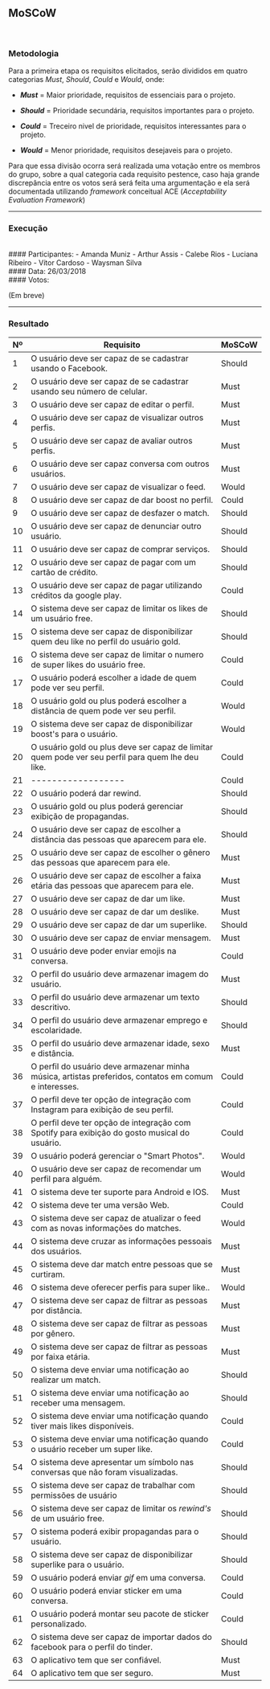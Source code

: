 ## **MoSCoW** 
<br>

### Metodologia
Para a primeira etapa os requisitos elicitados, serão divididos em quatro categorias _Must_, _Should_, _Could_ e _Would_, onde:

- **_Must_** = Maior prioridade, requisitos de essenciais para o projeto.

- **_Should_** = Prioridade secundária, requisitos importantes para o projeto.

- **_Could_** = Treceiro nivel de prioridade, requisitos interessantes para o projeto.

- **_Would_** = Menor prioridade, requisitos desejaveis para o projeto.

Para que essa divisão ocorra será realizada uma votação entre os membros do grupo, sobre a qual categoria cada requisito pestence,  caso haja grande discrepância entre os votos será será feita uma argumentação e ela será documentada utilizando _framework_ conceitual ACE (_Acceptability Evaluation Framework_)

---

### Execução

<br>
#### Participantes:
- Amanda Muniz
- Arthur Assis
- Calebe Rios
- Luciana Ribeiro
- Vítor Cardoso
- Waysman Silva

<br>
#### Data:
26/03/2018

<br>
#### Votos:

(Em breve)

---

### **Resultado**

|Nº|Requisito|MoSCoW|
|--|---------|------|
|1|O usuário deve ser capaz de se cadastrar usando o Facebook.|Should|
|2|O usuário deve ser capaz de se cadastrar usando seu número de celular.|Must|
|3|O usuário deve ser capaz de editar o perfil.|Must|
|4|O usuário deve ser capaz de visualizar outros perfis.|Must|
|5|O usuário deve ser capaz de avaliar outros perfis.|Must|
|6|O usuário deve ser capaz conversa com outros usuários.|Must|
|7|O usuário deve ser capaz de visualizar o feed.|Would|
|8|O usuário deve ser capaz de dar boost no perfil.|Could|
|9|O usuário deve ser capaz de desfazer o match.|Should|
|10|O usuário deve ser capaz de denunciar outro usuário.|Should|
|11|O usuário deve ser capaz de comprar serviços.|Should|
|12|O usuário deve ser capaz de pagar com um cartão de crédito.|Should|
|13|O usuário deve ser capaz de pagar utilizando créditos da google play.|Could|
|14|O sistema deve ser capaz de limitar os likes de um usuário free.|Should|
|15|O sistema deve ser capaz de disponibilizar quem deu like no perfil do usuário gold.|Should|
|16|O sistema deve ser capaz de limitar o numero de super likes do usuário free.|Could|
|17|O usuário poderá escolher a idade de quem pode ver seu perfil.|Could|
|18|O usuário gold ou plus poderá escolher a distância de quem pode ver seu perfil.|Would|
|19|O sistema deve ser capaz de disponibilizar boost's para o usuário.|Would|
|20|O usuário gold ou plus deve ser capaz de limitar quem pode ver seu perfil para quem lhe deu like.|Could|
|21|------------------|Could|
|22|O usuário poderá dar rewind.|Should|
|23|O usuário gold ou plus poderá gerenciar exibição de propagandas.|Should|
|24|O usuário deve ser capaz de escolher a distância das pessoas que aparecem para ele.|Should|
|25|O usuário deve ser capaz de escolher o gênero das pessoas que aparecem para ele.|Must|
|26|O usuário deve ser capaz de escolher a faixa etária das pessoas que aparecem para ele.|Must|
|27|O usuário deve ser capaz de dar um like.|Must|
|28|O usuário deve ser capaz de dar um deslike.|Must|
|29|O usuário deve ser capaz de dar um superlike.|Should|
|30|O usuário deve ser capaz de enviar mensagem.|Must|
|31|O usuário deve poder enviar emojis na conversa.|Could|
|32|O perfil do usuário deve armazenar imagem do usuário.|Must|
|33|O perfil do usuário deve armazenar um texto descritivo.|Should|
|34|O perfil do usuário deve armazenar emprego e escolaridade.|Should|
|35|O perfil do usuário deve armazenar idade, sexo e distância.|Must|
|36|O perfil do usuário deve armazenar minha música, artistas preferidos, contatos em comum e interesses.|Could|
|37|O perfil deve ter opção de integração com Instagram para exibição de seu perfil.|Could|
|38|O perfil deve ter opção de integração com Spotify para exibição do gosto musical do usuário.|Could|
|39|O usuário poderá gerenciar o "Smart Photos".|Would|
|40|O usuário deve ser capaz de recomendar um perfil para alguém.|Would|
|41|O sistema deve ter suporte para Android e IOS.|Must|
|42|O sistema deve ter uma versão Web.|Could|
|43|O sistema deve ser capaz de atualizar o feed com as novas informações do matches.|Would|
|44|O sistema deve cruzar as informações pessoais dos usuários.|Must|
|45|O sistema deve dar match entre pessoas que se curtiram.|Must|
|46|O sistema deve oferecer perfis para super like..|Would|
|47|O sistema deve ser capaz de filtrar as pessoas por distância.|Must|
|48|O sistema deve ser capaz de filtrar as pessoas por gênero.|Must|
|49|O sistema deve ser capaz de filtrar as pessoas por faixa etária.|Must|
|50|O sistema deve enviar uma notificação ao realizar um match.|Should|
|51|O sistema deve enviar uma notificação ao receber uma mensagem.|Should|
|52|O sistema deve enviar uma notificação quando tiver mais likes disponíveis.|Could|
|53|O sistema deve enviar uma notificação quando o usuário receber um super like.|Could|
|54|O sistema deve apresentar um símbolo nas conversas que não foram visualizadas.|Should|
|55|O sistema deve ser capaz de trabalhar com permissões de usuário|Should|
|56|O sistema deve ser capaz de limitar os _rewind's_ de um usuário free.|Should|
|57|O sistema poderá exibir propagandas para o usuário.|Should|
|58|O sistema deve ser capaz de disponibilizar superlike para o usuário.|Should|
|59|O usuário poderá enviar _gif_ em uma conversa.|Could|
|60|O usuário poderá enviar sticker em uma conversa.|Could|
|61|O usuário poderá montar seu pacote de sticker personalizado.|Could|
|62|O sistema deve ser capaz de importar dados do facebook para o perfil do tinder.|Should|
|63|O aplicativo tem que ser confiável.|Must|
|64|O aplicativo tem que ser seguro.|Must|
